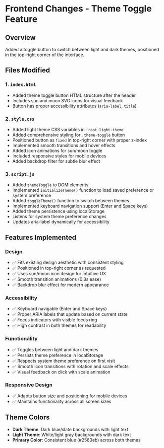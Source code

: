 # Frontend Changes - Theme Toggle Feature

## Overview
Added a toggle button to switch between light and dark themes, positioned in the top-right corner of the interface.

## Files Modified

### 1. `index.html`
- Added theme toggle button HTML structure after the header
- Includes sun and moon SVG icons for visual feedback
- Button has proper accessibility attributes (`aria-label`, `title`)

### 2. `style.css`
- Added light theme CSS variables in `:root.light-theme`
- Added comprehensive styling for `.theme-toggle` button
- Positioned button as `fixed` in top-right corner with proper z-index
- Implemented smooth transitions and hover effects
- Added icon animations for sun/moon toggle
- Included responsive styles for mobile devices
- Added backdrop filter for subtle blur effect

### 3. `script.js`
- Added `themeToggle` to DOM elements
- Implemented `initializeTheme()` function to load saved preference or system preference
- Added `toggleTheme()` function to switch between themes
- Implemented keyboard navigation support (Enter and Space keys)
- Added theme persistence using localStorage
- Listens for system theme preference changes
- Updates aria-label dynamically for accessibility

## Features Implemented

### Design
- ✅ Fits existing design aesthetic with consistent styling
- ✅ Positioned in top-right corner as requested
- ✅ Uses sun/moon icon design for intuitive UX
- ✅ Smooth transition animations (0.3s ease)
- ✅ Backdrop blur effect for modern appearance

### Accessibility
- ✅ Keyboard navigable (Enter and Space keys)
- ✅ Proper ARIA labels that update based on current state
- ✅ Focus indicators with visible focus ring
- ✅ High contrast in both themes for readability

### Functionality
- ✅ Toggles between light and dark themes
- ✅ Persists theme preference in localStorage
- ✅ Respects system theme preference on first visit
- ✅ Smooth icon transitions with rotation and scale effects
- ✅ Visual feedback on click with scale animation

### Responsive Design
- ✅ Adapts button size and positioning for mobile devices
- ✅ Maintains functionality across all screen sizes

## Theme Colors
- **Dark Theme**: Dark blue/slate backgrounds with light text
- **Light Theme**: White/light gray backgrounds with dark text
- **Primary Color**: Consistent blue (#2563eb) across both themes
